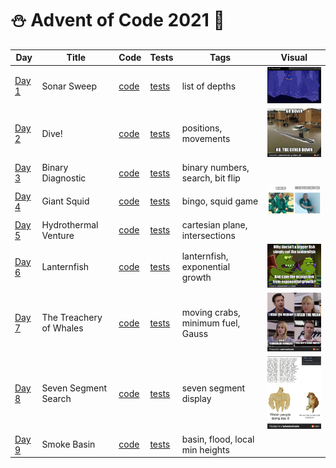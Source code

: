 # ⛄️ Advent of Code 2021 🥶

| Day  | Title | Code | Tests | Tags | Visual |
| ---- | ----- | ---- | ----- | ---- | ------ |
| [Day 1](https://adventofcode.com/2021/day/1)  | Sonar Sweep             | [code](day01/Day1.kt) | [tests](../../../test/kotlin/aoc2021/day01/Day1KtTest.kt) | list of depths | <img src="day01/assets/sonar_sweep.gif" alt="Visualisation of Day 1" width="180"/> |
| [Day 2](https://adventofcode.com/2021/day/2)  | Dive!                   | [code](day02/Day2.kt) | [tests](../../../test/kotlin/aoc2021/day02/Day2KtTest.kt) | positions, movements | <img src="day02/assets/img.png" alt="Visualisation of Day 2" width="180"/> |
| [Day 3](https://adventofcode.com/2021/day/3)  | Binary Diagnostic       | [code](day03/Day3.kt) | [tests](../../../test/kotlin/aoc2021/day03/Day3KtTest.kt) | binary numbers, search, bit flip |  |
| [Day 4](https://adventofcode.com/2021/day/4)  | Giant Squid             | [code](day04/Day4.kt) | [tests](../../../test/kotlin/aoc2021/day04/Day4KtTest.kt) | bingo, squid game | <img src="day04/assets/day4.jpg" alt="Visualisation of Day 4" width="220"/> |
| [Day 5](https://adventofcode.com/2021/day/5)  | Hydrothermal Venture    | [code](day05/Day5.kt) | [tests](../../../test/kotlin/aoc2021/day05/Day5KtTest.kt) | cartesian plane, intersections |  |
| [Day 6](https://adventofcode.com/2021/day/6)  | Lanternfish             | [code](day06/Day6.kt) | [tests](../../../test/kotlin/aoc2021/day06/Day6KtTest.kt) | lanternfish, exponential growth | <img src="day06/assets/day6.jpg" alt="Visualisation of Day 6" width="180"/> |
| [Day 7](https://adventofcode.com/2021/day/7)  | The Treachery of Whales | [code](day07/Day7.kt) | [tests](../../../test/kotlin/aoc2021/day07/Day7KtTest.kt) | moving crabs, minimum fuel, Gauss | <img src="day07/assets/day7.jpg" alt="Visualisation of Day 7" width="200"/> |
| [Day 8](https://adventofcode.com/2021/day/8)  | Seven Segment Search    | [code](day08/Day8.kt) | [tests](../../../test/kotlin/aoc2021/day08/Day8KtTest.kt) | seven segment display | <img src="day08/assets/day8.jpg" alt="Visualisation of Day 8" width="220"/> |
| [Day 9](https://adventofcode.com/2021/day/9)  | Smoke Basin             | [code](day09/Day9.kt) | [tests](../../../test/kotlin/aoc2021/day09/Day9KtTest.kt) | basin, flood, local min heights |  |
